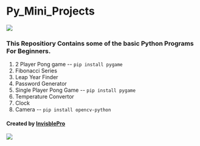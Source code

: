 # Py_Mini_Projects
[![](https://img.shields.io/badge/language-Python-blue)](https://www.python.org/)

### This Repositiory Contains some of the basic Python Programs For Beginners.

1. 2 Player Pong game -- `pip install pygame`
2. Fibonacci Series
3. Leap Year Finder
4. Password Generator
5. Single Player Pong Game -- `pip install pygame`
6. Temperature Convertor 
7. Clock
8. Camera -- `pip install opencv-python`


#### Created by [InvisblePro](https://github.com/InvisiblePro) 
[![](https://img.shields.io/badge/GitHub-InvisiblePro-blue?logo=github)](https://github.com/InvisiblePro)

